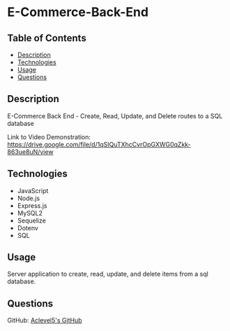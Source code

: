 # E-Commerce-Back-End

## Table of Contents

- [Description](#description)
- [Technologies](#Technologies)
- [Usage](#usage)
- [Questions](#questions)


## Description
E-Commerce Back End - Create, Read, Update, and Delete routes to a SQL database

Link to Video Demonstration:
https://drive.google.com/file/d/1qSIQuTXhcCvrOpGXWG0qZkk-863ue8uN/view

## Technologies
- JavaScript
- Node.js
- Express.js
- MySQL2
- Sequelize
- Dotenv
- SQL


## Usage
Server application to create, read, update, and delete items from a sql database.


## Questions
GitHub: [Aclevel5's GitHub](https://github.com/Aclevel5)
